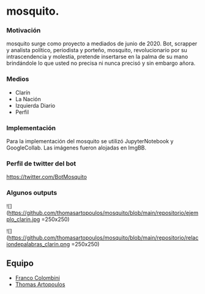 # mosquito. 

### Motivación

mosquito surge como proyecto a mediados de junio de 2020. Bot, scrapper y analista político, periodista y porteño, mosquito, revolucionario por su intrascendencia y molestia, pretende insertarse en la palma de su mano brindándole lo que usted no precisa ni nunca precisó y sin embargo añora.

### Medios

* Clarín
* La Nación
* Izquierda Diario
* Perfil

### Implementación

Para la implementación del mosquito se utilizó JupyterNotebook y GoogleCollab. Las imágenes fueron alojadas en ImgBB. 

### Perfil de twitter del bot

https://twitter.com/BotMosquito

### Algunos outputs

![](https://github.com/thomasartopoulos/mosquito/blob/main/repositorio/ejemplo_clarin.jpg =250x250)

![](https://github.com/thomasartopoulos/mosquito/blob/main/repositorio/relaciondepalabras_clarin.png =250x250)

## Equipo

* [Franco Colombini](https://github.com/frankeee)
* [Thomas Artopoulos](https://github.com/thomasartopoulos)

